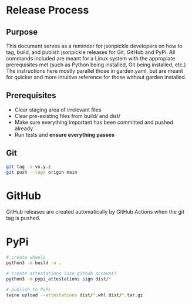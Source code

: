 # Release Process

## Purpose
This document serves as a reminder for jsonpickle developers on how to tag, build, and publish jsonpickle releases for Git, GitHub and PyPi. All commands included are meant for a Linux system with the appropiate prerequisites met (such as Python being installed, Git being installed, etc.) The instructions here mostly parallel those in garden.yaml, but are meant for quicker and more intuitive reference for those without garden installed.

## Prerequisites
- Clear staging area of irrelevant files
- Clear pre-existing files from build/ and dist/
- Make sure everything important has been committed and pushed already
- Run tests and **ensure everything passes**

## Git
```sh
git tag -a vx.y.z
git push --tags origin main
```

# GitHub
GitHub releases are created automatically by GitHub Actions when the git tag is pushed.

# PyPi
```sh
# create wheels
python3 -m build -n .

# create attestations (use github account)
python3 -m pypi_attestations sign dist/*

# publish to PyPi
twine upload --attestations dist/*.whl dist/*.tar.gz
```
